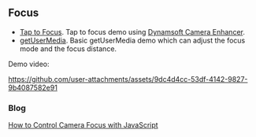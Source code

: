 ## Focus

* [Tap to Focus](https://tony-xlh.github.io/getUserMedia-demos/focus/cameraEnhancer.html). Tap to focus demo using [Dynamsoft Camera Enhancer](https://www.dynamsoft.com/camera-enhancer/docs/web/programming/javascript/user-guide/index.html?lang=javascript).
* [getUserMedia](https://tony-xlh.github.io/getUserMedia-demos/focus/getUserMedia.html). Basic getUserMedia demo which can adjust the focus mode and the focus distance.

Demo video:


https://github.com/user-attachments/assets/9dc4d4cc-53df-4142-9827-9b4087582e91

### Blog

[How to Control Camera Focus with JavaScript](https://www.dynamsoft.com/codepool/camera-focus-control-on-web.html)

